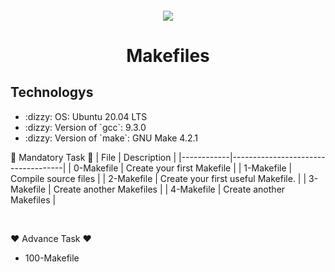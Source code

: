 <h4 align="center">
<div class=HeadingSticker>
<img src="https://media.giphy.com/media/R03zWv5p1oNSQd91EP/giphy.gif"/>
<h1 align="center"> Makefiles </h1>
</div>
</h4>

## Technologys
<ul>
<li> :dizzy: OS: Ubuntu 20.04 LTS</li>
<li> :dizzy: Version of `gcc`: 9.3.0</li>
<li> :dizzy: Version of `make`: GNU Make 4.2.1</li>
</ul>

:green_heart: Mandatory Task :green_heart:
| File       | Description                        |
|------------|------------------------------------|
| 0-Makefile | Create your first Makefile         |
| 1-Makefile | Compile source files               |
| 2-Makefile | Create your first useful Makefile. |
| 3-Makefile | Create another Makefiles           |
| 4-Makefile | Create another Makefiles           |

<br>

:heart: Advance Task :heart:
* 100-Makefile
